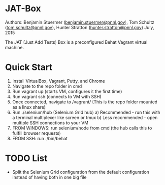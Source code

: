 JAT-Box
======
Authors: Benjamin Stuermer (benjamin.stuermer@pnnl.gov), Tom Schultz (tom.schultz@pnnl.gov), Hunter Stratton (hunter.stratton@pnnl.gov)
July, 2015

The JAT (Just Add Tests) Box is a preconfigured Behat Vagrant virtual machine.


Quick Start
======
1) Install VirtualBox, Vagrant, Putty, and Chrome
2) Navigate to the repo folder in cmd
3) Run vagrant up (starts VM, configures it the first time)
4) Run vagrant ssh (connects to VM with SSH)
5) Once connected, navigate to /vagrant/ (This is the repo folder mounted as a linux share)
6) Run ./selenium/hub (Selenium Grid hub)
  a) Recommended - run this with a terminal multiplexer like screen or tmux
  b) Less recommended - open multiple SSH connections to your VM
7) FROM WINDOWS: run selenium/node from cmd (the hub calls this to fulfill browser requests)
8) FROM SSH: run ./bin/behat


TODO List
=========
- Split the Selenium Grid configuration from the default configuration instead
  of having both in one big file
